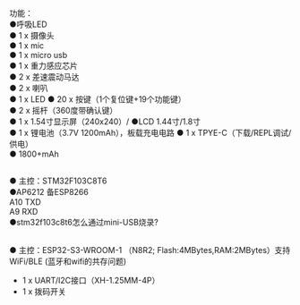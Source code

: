 功能：</br>
●呼吸LED </br>
● 1 x 摄像头 </br>
● 1 x mic </br>
● 1 x micro usb </br>
● 1 x 重力感应芯片 </br>
● 2 x 差速震动马达 </br>
● 2 x 喇叭 </br>
● 1 x LED ● 20 x 按键（1个复位键+19个功能键）</br>
● 2 x 摇杆（360度带确认键）</br>
● 1 x 1.54寸显示屏（240x240）/ ●LCD 1.44寸/1.8寸 </br>
● 1 x 锂电池（3.7V 1200mAh），板载充电电路 ● 1 x TPYE-C（下载/REPL调试/供电）</br>
●                 1800+mAh    
##
● 主控：STM32F103C8T6 </br>
●AP6212 备ESP8266</br>
A10 TXD </br>
A9 RXD </br>
●stm32f103c8t6怎么通过mini-USB烧录?</br>
##
● 主控：ESP32-S3-WROOM-1 （N8R2; Flash:4MBytes,RAM:2MBytes）支持WiFi/BLE (蓝牙和wifi的共存问题)</br>
* 1 x UART/I2C接口（XH-1.25MM-4P）</br>
* 1 x 拨码开关 </br>

